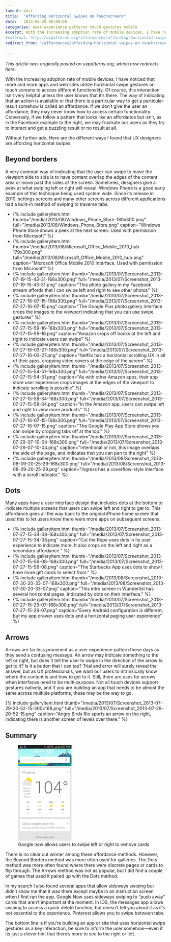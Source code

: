 ```yaml
---
layout: post
title:  "Affording Horizontal Swipes on Touchscreens"
date:   2013-08-29 00:00:00
categories: user-experience patterns touch gestures mobile
excerpt: With the increasing adoption rate of mobile devices, I have noticed that more and more apps and web sites utilize horizontal swipe gestures on touch screens to access different functionality. Of course, this interaction isn’t very helpful unless the user knows that it’s there.
#external: http://uxpatterns.org/affordances/affording-horizontal-swipes-on-touchscreens/
redirect_from: "/affordances/affording-horizontal-swipes-on-touchscreens/"

---
```

_This article was originally posted on uxpatterns.org, which now redirects here._
<!-- [Original Article Link](http://uxpatterns.org/affordances/affording-horizontal-swipes-on-touchscreens/)-->

With the increasing adoption rate of mobile devices, I have noticed that more and more apps and web sites utilize horizontal swipe gestures on touch screens to access different functionality. Of course, this interaction isn’t very helpful unless the user knows that it’s there. The way of indicating that an action is available or that there is a particular way to get a particular result somehow is called an affordance. If we don’t give the user an affordance, they may never know how to access certain functionality. Conversely, if we follow a pattern that looks like an affordance but isn’t, as in the Facebook example to the right, we may frustrate our users as they try to interact and get a puzzling result or no result at all.

Without further ado, Here are the different ways I found that UX designers are affording horizontal swipes:

## Beyond borders

A very common way of indicating that the user can swipe to move the viewport side to side is to have content overlap the edges of the content area or move past the sides of the screen. Sometimes, designers give a peek at what swiping left or right will reveal. Windows Phone is a good early example of this technique being used system wide. Since its release in 2010, settings screens and many other screens across different applications had a built-in method of swiping to traverse tabs.

<ul class="gallery">
  <li>{% include galleryitem.html thumb="/media/2013/08/Windows_Phone_Store-180x300.png" full="/media/2013/08/Windows_Phone_Store.png" caption="Windows Phone Store shows a peek at the next screen. Used with permission from Microsoft" %}</li>
  <li>{% include galleryitem.html thumb="/media/2013/08/Microsoft_Office_Mobile_2010_hub-179x300.png" full="/media/2013/08/Microsoft_Office_Mobile_2010_hub.png" caption="Microsoft Office Mobile 2010 Interface. Used with permission from Microsoft" %}</li>
  <li>{% include galleryitem.html thumb="/media/2013/07/Screenshot_2013-07-19-15-43-31-168x300.png" full="/media/2013/07/Screenshot_2013-07-19-15-43-31.png" caption="This photo gallery in my Facebook stream affords that I can swipe left and right to see other photos" %}</li>
  <li>{% include galleryitem.html thumb="/media/2013/07/Screenshot_2013-07-27-16-07-15-168x300.png" full="/media/2013/07/Screenshot_2013-07-27-16-07-15.png" caption="The Google Plus photo gallery interface crops the images to the viewport indicating that you can use swipe gestures" %}</li>
  <li>{% include galleryitem.html thumb="/media/2013/07/Screenshot_2013-07-27-15-59-16-168x300.png" full="/media/2013/07/Screenshot_2013-07-27-15-59-16.png" caption="Amazon crops off books at the left and right to indicate users can swipe" %}</li>
  <li>{% include galleryitem.html thumb="/media/2013/07/Screenshot_2013-07-27-16-03-27-168x300.png" full="/media/2013/07/Screenshot_2013-07-27-16-03-27.png" caption="Netflix has a horizontal scrolling UX in all of their apps, cropping video covers at the edge of the screen" %}</li>
  <li>{% include galleryitem.html thumb="/media/2013/07/Screenshot_2013-07-27-15-54-51-168x300.png" full="/media/2013/07/Screenshot_2013-07-27-15-54-51.png" caption="As with other Amazon apps, their app store user experience crops images at the edges of the viewport to indicate scrolling is possible" %}</li>
  <li>{% include galleryitem.html thumb="/media/2013/07/Screenshot_2013-07-27-15-58-34-168x300.png" full="/media/2013/07/Screenshot_2013-07-27-15-58-34.png" caption="In the Amazon app, users can swipe left and right to view more products" %}</li>
  <li>{% include galleryitem.html thumb="/media/2013/07/Screenshot_2013-07-27-16-07-15-168x300.png" full="/media/2013/07/Screenshot_2013-07-27-16-07-15.png" caption="The Google Play App Store shows you can swipe by cropping tabs off at the top." %}</li>
  <li>{% include galleryitem.html thumb="/media/2013/07/Screenshot_2013-07-29-07-10-04-168x300.png" full="/media/2013/07/Screenshot_2013-07-29-07-10-04.png" caption="Intentional or not, this image overlaps the side of the page, and indicates that you can pan to the right" %}</li>
  <li>{% include galleryitem.html thumb="/media/2013/08/Screenshot_2013-08-09-20-25-29-168x300.png" full="/media/2013/08/Screenshot_2013-08-09-20-25-29.png" caption="Ingress has a coverflow-style interface with a scroll indicator." %}</li>
</ul>

## Dots

Many apps have a user interface design that includes dots at the bottom to indicate multiple screens that users can swipe left and right to get to. This affordance goes all the way back to the original iPhone home screen that used this to let users know there were more apps on subsequent screens.

<ul class="gallery">
  <li>{% include galleryitem.html thumb="/media/2013/07/Screenshot_2013-07-27-15-34-08-168x300.png" full="/media/2013/07/Screenshot_2013-07-27-15-34-08.png" caption="Cut the Rope uses dots in its user experience to indicate more. It also crops on the left and right as a secondary affordance." %}</li>
  <li>{% include galleryitem.html thumb="/media/2013/07/Screenshot_2013-07-27-15-56-08-168x300.png" full="/media/2013/07/Screenshot_2013-07-27-15-56-08.png" caption="The Starbucks App uses dots to show I have more gift cards to select from." %}</li>
  <li>{% include galleryitem.html thumb="/media/2013/08/Screenshot_2013-07-30-20-33-07-168x300.png" full="/media/2013/08/Screenshot_2013-07-30-20-33-07.png" caption="This intro screen in Wunderlist has several horizontal pages, indicated by dots on their interface." %}</li>
  <li>{% include galleryitem.html thumb="/media/2013/07/Screenshot_2013-07-27-15-29-07-168x300.png" full="/media/2013/07/Screenshot_2013-07-27-15-29-07.png" caption="Every Android configuration is different, but my app drawer uses dots and a horizontal paging user experience" %}</li>
</ul>

## Arrows

Arrows are far less prominent as a user experience pattern these days as they send a confusing message. An arrow may indicate something to the left or right, but does it tell the user to swipe in the direction of the arrow to get to it? Is it a button that I can tap? Trial and error will surely reveal the answer, but as UX professionals, we want our users to intrinsically know where the content is and how to get to it. Still, there are uses for arrows when interfaces need to be multi-purpose. Not all touch devices support gestures natively, and if you are building an app that needs to be almost the same across multiple platforms, these may be the way to go.

{% include galleryitem.html thumb="/media/2013/07/Screenshot_2013-07-29-20-52-15-300x168.png" full="/media/2013/07/Screenshot_2013-07-29-20-52-15.png" caption="Angry Birds Rio sports an arrow on the right, indicating there is another screen of levels over there." %}

## Summary

<figure class="img-right"><a href="/media/2013/08/Screenshot_2013-07-27-15-57-56.png" class="lightbox" data-caption="Google now allows users to swipe left or right to remove cards"><img  src="/media/2013/08/Screenshot_2013-07-27-15-57-56-168x300.png" alt="Screenshot of poor alignment"></a>
<figcaption>Google now allows users to swipe left or right to remove cards</figcaption>
</figure>

There is no clear cut winner among these affordance methods. However, the Beyond Borders method was more often used for galleries. The Dots method was more often found where there were discrete pages or cards to flip through. The Arrows method was not as popular, but I did find a couple of games that used it paired up with the Dots method.

In my search I also found several apps that allow sideways swiping but didn’t show me that it was there except maybe in an instruction screen when I first ran the app. Google Now uses sideways swiping to “push away” cards that aren’t important at the moment. In IOS, the messages app allows swiping to access a quick delete function, but doesn’t tell you about it as it’s not essential to the experience. Pinterest allows you to swipe between tabs.

The bottom line is if you’re building an app or site that uses horizontal swipe gestures as a key interaction, be sure to inform the user somehow—even if its just a clever hint that there’s more to see to the right or left.
